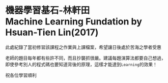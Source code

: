 # 機器學習基石-林軒田 <br /> Machine Learning Fundation by Hsuan-Tien Lin(2017)
此處紀錄了當初修習該課程之作業與上課檔案，希望讓日後處於苦海之學者受惠

老師的題目每年都有些許不同，而且抄襲抓很嚴。建議每題演算法都要自己想過，即使參考別人的程式碼也要知道背後的原理，這樣才能達到`Learning`的效果！

祝各位學習順利
